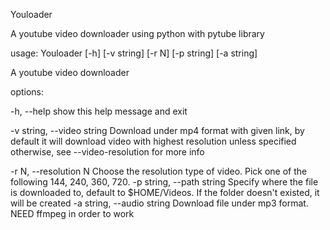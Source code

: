 Youloader

A youtube video downloader using python with pytube library

usage: Youloader [-h] [-v string] [-r N] [-p string] [-a string]


A youtube video downloader


options:

  -h,   --help                  show this help message and exit
  
  -v string,   --video string
                                Download under mp4 format with given link, by
                                default it will download video with highest resolution
                                unless specified otherwise, see --video-resolution for
                                more info
  
  -r N,     --resolution N      Choose the resolution type of video. Pick one of the following 144, 240, 
                                360, 720.
  -p string,   --path string
                                Specify where the file is downloaded to, default to
                                $HOME/Videos. If the folder doesn't existed, it will
                                be created
  -a string,    --audio string
                                Download file under mp3 format. NEED ffmpeg in order to work
